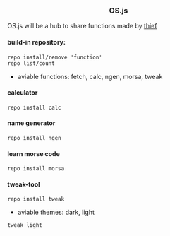 <h3 align='center'> OS.js </h3>

OS.js will be a hub to share functions made by 
<a href="https://github.com/thief-hub" target="_blank">thief</a>

#### build-in repository: 
```
repo install/remove 'function'
repo list/count
```
- aviable functions: fetch, calc, ngen, morsa, tweak
#### calculator
```
repo install calc
```
#### name generator
```
repo install ngen
```
#### learn morse code
```
repo install morsa
```
#### tweak-tool
```
repo install tweak
```
- aviable themes: dark, light
```
tweak light
```
